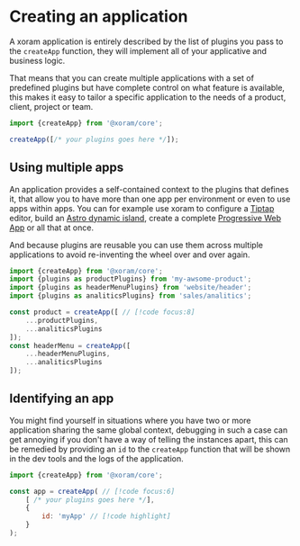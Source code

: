 # Creating an application

A xoram application is entirely described by the list of plugins you pass to the
`createApp` function, they will implement all of your applicative and business
logic.

That means that you can create multiple applications with a set of predefined
plugins but have complete control on what feature is available, this makes it
easy to tailor a specific application to the needs of a product, client, project
or team.

```js
import {createApp} from '@xoram/core';

createApp([/* your plugins goes here */]);
```

## Using multiple apps

An application provides a self-contained context to the plugins that defines it,
that allow you to have more than one app per environment or even to use apps
within apps. You can for example use xoram to configure
a [Tiptap](https://tiptap.dev/) editor, build
an [Astro dynamic island](https://docs.astro.build/en/concepts/islands/), create
a complete
[Progressive Web App](https://developer.mozilla.org/en-US/docs/Web/Progressive_web_apps/Guides/What_is_a_progressive_web_app)
or all that at once.

And because plugins are reusable you can use them across multiple applications
to avoid re-inventing the wheel over and over again.

```js
import {createApp} from '@xoram/core';
import {plugins as productPlugins} from 'my-awsome-product';
import {plugins as headerMenuPlugins} from 'website/header';
import {plugins as analiticsPlugins} from 'sales/analitics';

const product = createApp([ // [!code focus:8]
	...productPlugins,
	...analiticsPlugins
]);
const headerMenu = createApp([
	...headerMenuPlugins,
	...analiticsPlugins
]);
```

## Identifying an app

You might find yourself in situations where you have two or more application
sharing the same global context, debugging in such a case can get annoying if
you don't have a way of telling the instances apart, this can be remedied by
providing an `id` to the `createApp` function that will be shown in the dev
tools and the logs of the application.

```js
import {createApp} from '@xoram/core';

const app = createApp( // [!code focus:6]
	[ /* your plugins goes here */],
	{
		id: 'myApp' // [!code highlight]
	}
);
```